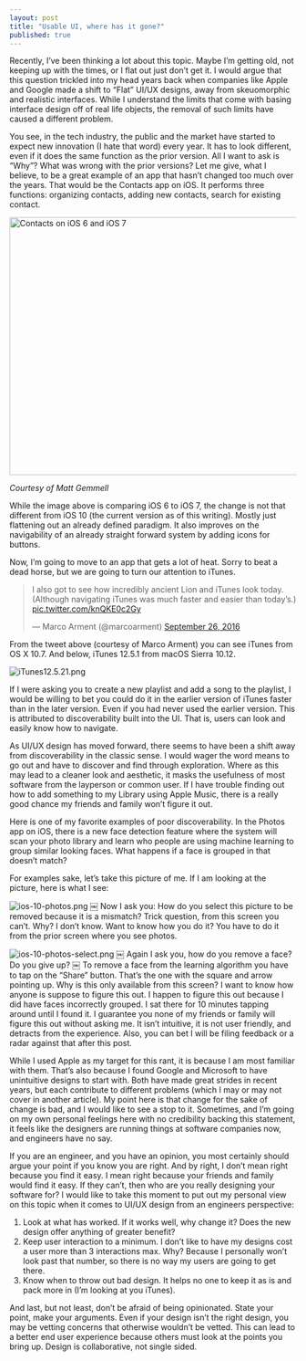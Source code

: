 ```yaml
---
layout: post
title: "Usable UI, where has it gone?"
published: true
---
```


Recently, I’ve been thinking a lot about this topic. Maybe I’m getting old, not keeping up with the times, or I flat out just don’t get it. I would argue that this question trickled into my head years back when companies like Apple and Google made a shift to “Flat” UI/UX designs, away from skeuomorphic and realistic interfaces. While I understand the limits that come with basing interface design off of real life objects, the removal of such limits have caused a different problem. 

You see, in the tech industry, the public and the market have started to expect new innovation (I hate that word) every year. It has to look different, even if it does the same function as the prior version. All I want to ask is “Why”? What was wrong with the prior versions? Let me give, what I believe, to be a great example of an app that hasn’t changed too much over the years. That would be the Contacts app on iOS. It performs three functions: organizing contacts, adding new contacts, search for existing contact.

<a data-flickr-embed="true"  href="https://www.flickr.com/photos/mattgemmell/9025739956" title="Contacts on iOS 6 and iOS 7"><img src="https://c5.staticflickr.com/4/3776/9025739956_f90cce7276_z.jpg" width="508" height="452" alt="Contacts on iOS 6 and iOS 7"></a><script async src="//embedr.flickr.com/assets/client-code.js" charset="utf-8"></script>

*Courtesy of Matt Gemmell*

While the image above is comparing iOS 6 to iOS 7, the change is not that different from iOS 10 (the current version as of this writing). Mostly just flattening out an already defined paradigm. It also improves on the navigability of an already straight forward system by adding icons for buttons.

Now, I’m going to move to an app that gets a lot of heat. Sorry to beat a dead horse, but we are going to turn our attention to iTunes.

<blockquote class="twitter-tweet" data-lang="en"><p lang="en" dir="ltr">I also got to see how incredibly ancient Lion and iTunes look today. (Although navigating iTunes was much faster and easier than today’s.) <a href="https://t.co/knQKE0c2Gy">pic.twitter.com/knQKE0c2Gy</a></p>&mdash; Marco Arment (@marcoarment) <a href="https://twitter.com/marcoarment/status/780502568170586112">September 26, 2016</a></blockquote> <script async src="//platform.twitter.com/widgets.js" charset="utf-8"></script>

From the tweet above (courtesy of Marco Arment) you can see iTunes from OS X 10.7. And below, iTunes 12.5.1 from macOS Sierra 10.12.

![iTunes12.5.21.png]({{site.baseurl}}/images/iTunes-12.png)

If I were asking you to create a new playlist and add a song to the playlist, I would be willing to bet you could do it in the earlier version of iTunes faster than in the later version. Even if you had never used the earlier version. This is attributed to discoverability built into the UI. That is, users can look and easily know how to navigate.

As UI/UX design has moved forward, there seems to have been a shift away from discoverability in the classic sense. I would wager the word means to go out and have to discover and find through exploration. Where as this may lead to a cleaner look and aesthetic, it masks the usefulness of most software from the layperson or common user. If I have trouble finding out how to add something to my Library using Apple Music, there is a really good chance my friends and family won’t figure it out. 

Here is one of my favorite examples of poor discoverability. In the Photos app on iOS, there is a new face detection feature where the system will scan your photo library and learn who people are using machine learning to group similar looking faces. What happens if a face is grouped in that doesn’t match?

For examples sake, let’s take this picture of me. If I am looking at the picture, here is what I see:

![ios-10-photos.png]({{site.baseurl}}/images/ios-10-photos.png)
￼
Now I ask you: How do you select this picture to be removed because it is a mismatch? Trick question, from this screen you can’t. Why? I don’t know. Want to know how you do it? You have to do it from the prior screen where you see photos.

![ios-10-photos-select.png]({{site.baseurl}}/images/ios-10-photos-select.png)
￼
Again I ask you, how do you remove a face? Do you give up?
￼
To remove a face from the learning algorithm you have to tap on the “Share” button. That’s the one with the square and arrow pointing up. Why is this only available from this screen? I want to know how anyone is suppose to figure this out. I happen to figure this out because I did have faces incorrectly grouped. I sat there for 10 minutes tapping around until I found it. I guarantee you none of my friends or family will figure this out without asking me. It isn’t intuitive, it is not user friendly, and detracts from the experience. Also, you can bet I will be filing feedback or a radar against that after this post.

While I used Apple as my target for this rant, it is because I am most familiar with them. That’s also because I found Google and Microsoft to have unintuitive designs to start with. Both have made great strides in recent years, but each contribute to different problems (which I may or may not cover in another article). My point here is that change for the sake of change is bad, and I would like to see a stop to it. Sometimes, and I’m going on my own personal feelings here with no credibility backing this statement, it feels like the designers are running things at software companies now, and engineers have no say. 

If you are an engineer, and you have an opinion, you most certainly should argue your point if you know you are right. And by right, I don’t mean right because you find it easy. I mean right because your friends and family would find it easy. If they can’t, then who are you really designing your software for? I would like to take this moment to put out my personal view on this topic when it comes to UI/UX design from an engineers perspective:

1. Look at what has worked. If it works well, why change it? Does the new design offer anything of greater benefit?
2. Keep user interaction to a minimum. I don’t like to have my designs cost a user more than 3 interactions max. Why? Because I personally won’t look past that number, so there is no way my users are going to get there.
3. Know when to throw out bad design. It helps no one to keep it as is and pack more in (I’m looking at you iTunes).

And last, but not least, don’t be afraid of being opinionated. State your point, make your arguments. Even if your design isn’t the right design, you may be vetting concerns that otherwise wouldn’t be vetted. This can lead to a better end user experience because others must look at the points you bring up. Design is collaborative, not single sided.
